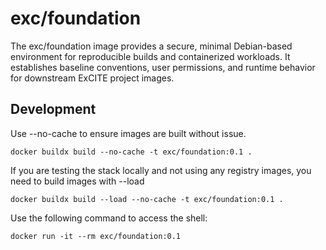 # exc/foundation

The exc/foundation image provides a secure, minimal Debian-based environment for reproducible builds and containerized workloads. It establishes baseline conventions, user permissions, and runtime behavior for downstream ExCITE project images.



## Development

Use --no-cache to ensure images are built without issue.
```{bash}
docker buildx build --no-cache -t exc/foundation:0.1 .
```

If you are testing the stack locally and not using any registry images, you need to build images with --load

```{bash}
docker buildx build --load --no-cache -t exc/foundation:0.1 .
```

Use the following command to access the shell:
```{bash}
docker run -it --rm exc/foundation:0.1
```